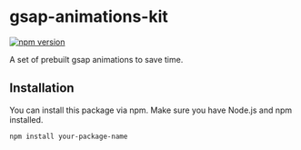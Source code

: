 # gsap-animations-kit

[![npm version](https://badge.fury.io/js/gsap-animations-kit.svg)](https://badge.fury.io/js/gsap-animations-kit)

A set of prebuilt gsap animations to save time.

## Installation

You can install this package via npm. Make sure you have Node.js and npm installed.

```bash
npm install your-package-name
```
